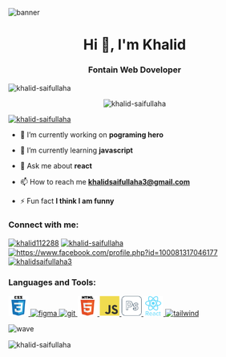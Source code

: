 ![banner](https://github.com/user-attachments/assets/8a970bd1-1360-40eb-9b81-7a4dff2e9554)
<h1 align="center">Hi 👋, I'm Khalid</h1>
<h3 align="center">Fontain Web Doveloper</h3>

<p><img align="center" src="https://github-readme-streak-stats.herokuapp.com/?user=khalid-saifullaha&" alt="khalid-saifullaha" /></p>

<p align="center"> <img src="https://komarev.com/ghpvc/?username=khalid-saifullaha&label=Profile%20views&color=0e75b6&style=flat" alt="khalid-saifullaha" /> </p>

<p align="left"> <a href="https://github.com/ryo-ma/github-profile-trophy"><img src="https://github-profile-trophy.vercel.app/?username=khalid-saifullaha" alt="khalid-saifullaha" /></a> </p>

- 🔭 I’m currently working on **pograming hero**

- 🌱 I’m currently learning **javascript**

- 💬 Ask me about **react**

- 📫 How to reach me **khalidsaifullaha3@gmail.com**

- ⚡ Fun fact **I think I am funny**

<h3 align="left">Connect with me:</h3>
<p align="left">
<a href="https://twitter.com/khalid112288" target="blank"><img align="center" src="https://raw.githubusercontent.com/rahuldkjain/github-profile-readme-generator/master/src/images/icons/Social/twitter.svg" alt="khalid112288" height="30" width="40" /></a>
<a href="https://linkedin.com/in/khalid-saifullaha" target="blank"><img align="center" src="https://raw.githubusercontent.com/rahuldkjain/github-profile-readme-generator/master/src/images/icons/Social/linked-in-alt.svg" alt="khalid-saifullaha" height="30" width="40" /></a>
<a href="https://fb.com/https://www.facebook.com/profile.php?id=100081317046177" target="blank"><img align="center" src="https://raw.githubusercontent.com/rahuldkjain/github-profile-readme-generator/master/src/images/icons/Social/facebook.svg" alt="https://www.facebook.com/profile.php?id=100081317046177" height="30" width="40" /></a>
<a href="https://instagram.com/khalidsaifullaha3" target="blank"><img align="center" src="https://raw.githubusercontent.com/rahuldkjain/github-profile-readme-generator/master/src/images/icons/Social/instagram.svg" alt="khalidsaifullaha3" height="30" width="40" /></a>
</p>


<h3 align="left">Languages and Tools:</h3>
<p align="left"> <a href="https://www.w3schools.com/css/" target="_blank" rel="noreferrer"> <img src="https://raw.githubusercontent.com/devicons/devicon/master/icons/css3/css3-original-wordmark.svg" alt="css3" width="40" height="40"/> </a> <a href="https://www.figma.com/" target="_blank" rel="noreferrer"> <img src="https://www.vectorlogo.zone/logos/figma/figma-icon.svg" alt="figma" width="40" height="40"/> </a> <a href="https://git-scm.com/" target="_blank" rel="noreferrer"> <img src="https://www.vectorlogo.zone/logos/git-scm/git-scm-icon.svg" alt="git" width="40" height="40"/> </a> <a href="https://www.w3.org/html/" target="_blank" rel="noreferrer"> <img src="https://raw.githubusercontent.com/devicons/devicon/master/icons/html5/html5-original-wordmark.svg" alt="html5" width="40" height="40"/> </a> <a href="https://developer.mozilla.org/en-US/docs/Web/JavaScript" target="_blank" rel="noreferrer"> <img src="https://raw.githubusercontent.com/devicons/devicon/master/icons/javascript/javascript-original.svg" alt="javascript" width="40" height="40"/> </a> <a href="https://www.photoshop.com/en" target="_blank" rel="noreferrer"> <img src="https://raw.githubusercontent.com/devicons/devicon/master/icons/photoshop/photoshop-line.svg" alt="photoshop" width="40" height="40"/> </a> <a href="https://reactjs.org/" target="_blank" rel="noreferrer"> <img src="https://raw.githubusercontent.com/devicons/devicon/master/icons/react/react-original-wordmark.svg" alt="react" width="40" height="40"/> </a> <a href="https://tailwindcss.com/" target="_blank" rel="noreferrer"> <img src="https://www.vectorlogo.zone/logos/tailwindcss/tailwindcss-icon.svg" alt="tailwind" width="40" height="40"/> </a> </p>

![wave](https://github.com/user-attachments/assets/4af8b150-c3aa-4b54-8a52-710ccbbd61f6)

<p><img align="center" src="https://github-readme-stats.vercel.app/api/top-langs?username=khalid-saifullaha&show_icons=true&locale=en&layout=compact" alt="khalid-saifullaha" /></p>


